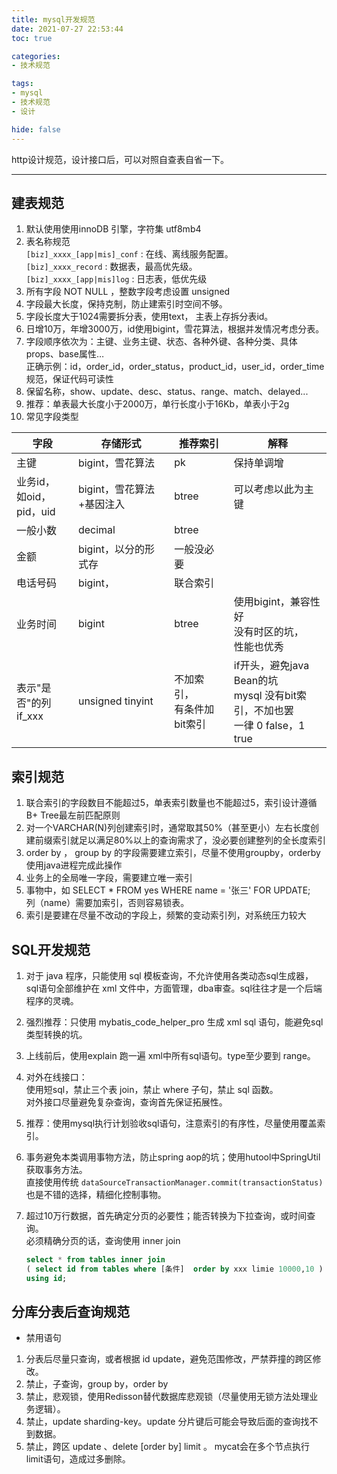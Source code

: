 ```yaml
---
title: mysql开发规范
date: 2021-07-27 22:53:44
toc: true 

categories:
- 技术规范

tags:
- mysql
- 技术规范
- 设计

hide: false
---
```




http设计规范，设计接口后，可以对照自查表自省一下。

<!-- more -->

------



## **建表规范**



1. 默认使用使用innoDB 引擎，字符集 utf8mb4
2. 表名称规范<br>`[biz]_xxxx_[app|mis]_conf` : 在线、离线服务配置。 <br>`[biz]_xxxx_record` : 数据表，最高优先级。<br>`[biz]_xxxx_[app|mis]log` : 日志表，低优先级
3. 所有字段 NOT NULL ，整数字段考虑设置 unsigned
4. 字段最大长度，保持克制，防止建索引时空间不够。
5. 字段长度大于1024需要拆分表，使用text， 主表上存拆分表id。
7. 日增10万，年增3000万，id使用bigint，雪花算法，根据并发情况考虑分表。
8. 字段顺序依次为：主键、业务主键、状态、各种外键、各种分类、具体props、base属性… <br>正确示例：id，order_id，order_status，product_id，user_id，order_time<br>规范，保证代码可读性
9. 保留名称，show、update、desc、status、range、match、delayed...
10. 推荐：单表最大长度小于2000万，单行长度小于16Kb，单表小于2g
10. 常见字段类型

| 字段                        | 存储形式                  | 推荐索引                      | 解释                                                         |
| --------------------------- | ------------------------- | ----------------------------- | ------------------------------------------------------------ |
| 主键                        | bigint，雪花算法          | pk                            | 保持单调增                                                   |
| 业务id，<br>如oid，pid，uid | bigint，雪花算法+基因注入 | btree                         | 可以考虑以此为主键                                           |
| 一般小数                    | decimal                   | btree                         |                                                              |
| 金额                        | bigint，以分的形式存      | 一般没必要                    |                                                              |
| 电话号码                    | bigint，                  | 联合索引                      |                                                              |
| 业务时间                    | bigint                    | btree                         | 使用bigint，兼容性好<br>没有时区的坑，<br>性能也优秀         |
| 表示"是否"的列<br>if_xxx    | unsigned tinyint          | 不加索引，<br>有条件加bit索引 | if开头，避免java Bean的坑<br>mysql 没有bit索引，不加也罢<br>一律 0 false，1 true |



## **索引规范**

1. 联合索引的字段数目不能超过5，单表索引数量也不能超过5，索引设计遵循B+ Tree最左前匹配原则
2. 对一个VARCHAR(N)列创建索引时，通常取其50%（甚至更小）左右长度创建前缀索引就足以满足80%以上的查询需求了，没必要创建整列的全长度索引  
3. order by ， group by 的字段需要建立索引，尽量不使用groupby，orderby 使用java进程完成此操作
5. 业务上的全局唯一字段，需要建立唯一索引
6. 事物中，如 SELECT * FROM yes WHERE name = '张三' FOR UPDATE; <br>列（name）需要加索引，否则容易锁表。
7. 索引是要建在尽量不改动的字段上，频繁的变动索引列，对系统压力较大






## **SQL开发规范**

1. 对于 java 程序，只能使用 sql 模板查询，不允许使用各类动态sql生成器，<br>sql语句全部维护在 xml 文件中，方面管理，dba审查。sql往往才是一个后端程序的灵魂。

2. 强烈推荐：只使用 mybatis_code_helper_pro 生成 xml sql 语句，能避免sql类型转换的坑。

3. 上线前后，使用explain 跑一遍 xml中所有sql语句。type至少要到 range。

4. 对外在线接口：<br>使用短sql，禁止三个表 join，禁止 where 子句，禁止 sql 函数。<br>对外接口尽量避免复杂查询，查询首先保证拓展性。

5. 推荐：使用mysql执行计划验收sql语句，注意索引的有序性，尽量使用覆盖索引。

6. 事务避免本类调用事物方法，防止spring aop的坑；使用hutool中SpringUtil获取事务方法。<br>直接使用传统 `dataSourceTransactionManager.commit(transactionStatus)` 也是不错的选择，精细化控制事物。

7. 超过10万行数据，首先确定分页的必要性；能否转换为下拉查询，或时间查询。<br>必须精确分页的话，查询使用 inner join

   ```sql
   select * from tables inner join
   ( select id from tables where [条件]  order by xxx limie 10000,10 )
   using id;
   ```





##  **分库分表后查询规范**

- 禁用语句


1. 分表后尽量只查询，或者根据 id update，避免范围修改，严禁莽撞的跨区修改。
2. 禁止，子查询，group by，order by
3. 禁止，悲观锁，使用Redisson替代数据库悲观锁（尽量使用无锁方法处理业务逻辑）。
4. 禁止，update sharding-key。update 分片键后可能会导致后面的查询找不到数据。
5. 禁止，跨区 update 、delete [order by] limit 。 mycat会在多个节点执行 limit语句，造成过多删除。

